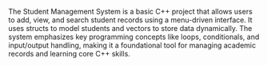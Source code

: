The Student Management System is a basic C++ project that allows users to add, view, and search student records using a menu-driven interface. It uses structs to model students and vectors to store data dynamically. The system emphasizes key programming concepts like loops, conditionals, and input/output handling, making it a foundational tool for managing academic records and learning core C++ skills.
